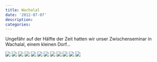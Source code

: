 ```yaml
---
title: Wachalal
date: '2012-07-07'
description:
categories:
---
```


Ungefähr auf der Hälfte der Zeit hatten wir unser Zwischenseminar in Wachalal, einem kleinen Dorf...

<img class="aligncenter" src="{{urls.media}}/wachalal/wachalal1.jpg">

<img class="aligncenter" src="{{urls.media}}/wachalal/wachalal2.jpg">

<img class="aligncenter" src="{{urls.media}}/wachalal/wachalal3.jpg">

<img class="aligncenter" src="{{urls.media}}/wachalal/wachalal4.jpg">

<img class="aligncenter" src="{{urls.media}}/wachalal/wachalal5.jpg">

<img class="aligncenter" src="{{urls.media}}/wachalal/wachalal6.jpg">

<img class="aligncenter" src="{{urls.media}}/wachalal/wachalal7.jpg">

<img class="aligncenter" src="{{urls.media}}/wachalal/wachalal8.jpg">

<img class="aligncenter" src="{{urls.media}}/wachalal/wachalal9.jpg">

<img class="aligncenter" src="{{urls.media}}/wachalal/wachalal10.jpg">

<img class="aligncenter" src="{{urls.media}}/wachalal/wachalal11.jpg">

<img class="aligncenter" src="{{urls.media}}/wachalal/wachalal12.jpg">

